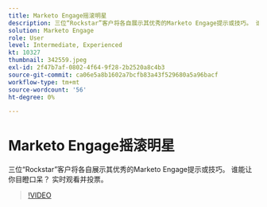 ```yaml
---
title: Marketo Engage摇滚明星
description: 三位“Rockstar”客户将各自展示其优秀的Marketo Engage提示或技巧。 谁能让你目瞪口呆？ 实时观看并投票。
solution: Marketo Engage
role: User
level: Intermediate, Experienced
kt: 10327
thumbnail: 342559.jpeg
exl-id: 2f47b7af-0802-4f64-9f28-2b2520a8c4b3
source-git-commit: ca06e5a8b1602a7bcfb83a43f529680a5a96bacf
workflow-type: tm+mt
source-wordcount: '56'
ht-degree: 0%

---
```


# Marketo Engage摇滚明星

三位“Rockstar”客户将各自展示其优秀的Marketo Engage提示或技巧。 谁能让你目瞪口呆？ 实时观看并投票。

>[!VIDEO](https://video.tv.adobe.com/v/342559/?quality=12&learn=on)
